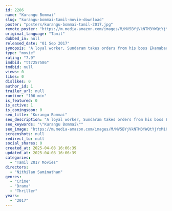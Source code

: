 ```yaml
---
id: 2286
name: "Kurangu Bommai"
slug: "kurangu-bommai-tamil-movie-download"
poster: "posters/kurangu-bommai-tamil-2017.jpg"
remote_poster: "https://m.media-amazon.com/images/M/MV5BYjVkNTM3YWQtYjYxMi00MGY2LThhOGItNTdlMmQyNDRlNTQ2XkEyXkFqcGc@._V1_SX300.jpg"
original_language: "Tamil"
dubbed_in: null
released_date: "01 Sep 2017"
synopsis: "A loyal worker, Sundaram takes orders from his boss Ekamabaram, even when Ekamabaram asks Sundaram to smuggle a valuable idol in his car."
type: "movie"
rating: "7.9"
imdbid: "tt7257586"
tmdbid: null
views: 0
likes: 0
dislikes: 0
author_id: 1
trailer_url: null
runtime: "106 min"
is_featured: 0
is_active: 1
is_comingsoon: 0
seo_title: "Kurangu Bommai"
seo_description: "A loyal worker, Sundaram takes orders from his boss Ekamabaram, even when Ekamabaram asks Sundaram to smuggle a valuable idol in his car."
seo_keywords: "\"Kurangu Bommai\""
seo_image: "https://m.media-amazon.com/images/M/MV5BYjVkNTM3YWQtYjYxMi00MGY2LThhOGItNTdlMmQyNDRlNTQ2XkEyXkFqcGc@._V1_SX300.jpg"
screenshots: null
redirect_to: null
social_shares: 0
created_at: 2025-04-08 16:06:39
updated_at: 2025-04-08 16:06:39
categories:
  - "Tamil 2017 Movies"
directors:
  - "Nithilan Saminathan"
genres:
  - "Crime"
  - "Drama"
  - "Thriller"
years:
  - "2017"
---
```

